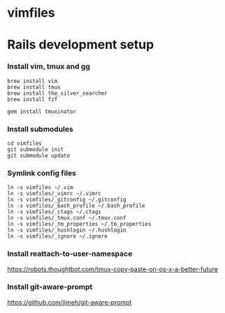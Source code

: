 vimfiles
=======================

Rails development setup
=======================

### Install vim, tmux and gg
```
brew install vim
brew install tmux
brew install the_silver_searcher
brew install fzf

gem install tmuxinator
```

### Install submodules
```
cd vimfiles
git submodule init
git submodule update
```

### Symlink config files
```
ln -s vimfiles ~/.vim
ln -s vimfiles/_vimrc ~/.vimrc
ln -s vimfiles/_gitconfig ~/.gitconfig
ln -s vimfiles/_bash_profile ~/.bash_profile
ln -s vimfiles/_ctags ~/.ctags
ln -s vimfiles/_tmux.conf ~/.tmux.conf
ln -s vimfiles/_tm_properties ~/.tm_properties
ln -s vimfiles/_hushlogin ~/.hushlogin
ln -s vimfiles/_ignore ~/.ignore
```

### Install reattach-to-user-namespace
https://robots.thoughtbot.com/tmux-copy-paste-on-os-x-a-better-future

### Install git-aware-prompt
https://github.com/jimeh/git-aware-prompt
